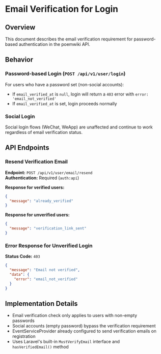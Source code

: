 # Email Verification for Login

## Overview

This document describes the email verification requirement for password-based authentication in the poemwiki API.

## Behavior

### Password-based Login (`POST /api/v1/user/login`)

For users who have a password set (non-social accounts):
- If `email_verified_at` is `null`, login will return a `403` error with `error: 'email_not_verified'`
- If `email_verified_at` is set, login proceeds normally

### Social Login

Social login flows (WeChat, WeApp) are unaffected and continue to work regardless of email verification status.

## API Endpoints

### Resend Verification Email

**Endpoint:** `POST /api/v1/user/email/resend`  
**Authentication:** Required (`auth:api`)

**Response for verified users:**
```json
{
  "message": "already_verified"
}
```

**Response for unverified users:**
```json
{
  "message": "verification_link_sent"
}
```

### Error Response for Unverified Login

**Status Code:** `403`
```json
{
  "message": "Email not verified",
  "data": {
    "error": "email_not_verified"
  }
}
```

## Implementation Details

- Email verification check only applies to users with non-empty passwords
- Social accounts (empty password) bypass the verification requirement
- EventServiceProvider already configured to send verification emails on registration
- Uses Laravel's built-in `MustVerifyEmail` interface and `hasVerifiedEmail()` method